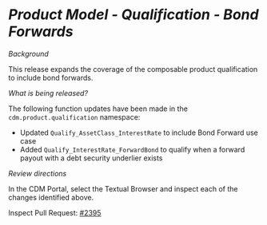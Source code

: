# *Product Model - Qualification - Bond Forwards*

_Background_

This release expands the coverage of the composable product qualification to include bond forwards.

_What is being released?_

The following function updates have been made in the `cdm.product.qualification` namespace:

- Updated `Qualify_AssetClass_InterestRate` to include Bond Forward use case
- Added `Qualify_InterestRate_ForwardBond` to qualify when a forward payout with a debt security underlier exists

_Review directions_

In the CDM Portal, select the Textual Browser and inspect each of the changes identified above.

Inspect Pull Request: [#2395](https://github.com/finos/common-domain-model/pull/2395)